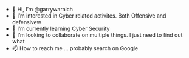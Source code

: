 - 👋 Hi, I’m @garrywaraich
- 👀 I’m interested in Cyber related activites. Both Offensive and defensivew
- 🌱 I’m currently learning Cyber Security
- 💞️ I’m looking to collaborate on multiple things. I just need to find out what
- 📫 How to reach me ... probably search on Google

<!---
garrywaraich/garrywaraich is a ✨ special ✨ repository because its `README.md` (this file) appears on your GitHub profile.
You can click the Preview link to take a look at your changes.
--->

